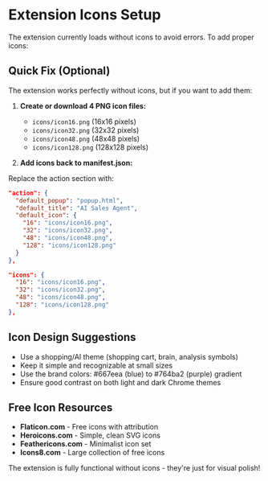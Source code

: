 # Extension Icons Setup

The extension currently loads without icons to avoid errors. To add proper icons:

## Quick Fix (Optional)

The extension works perfectly without icons, but if you want to add them:

1. **Create or download 4 PNG icon files:**
   - `icons/icon16.png` (16x16 pixels)
   - `icons/icon32.png` (32x32 pixels) 
   - `icons/icon48.png` (48x48 pixels)
   - `icons/icon128.png` (128x128 pixels)

2. **Add icons back to manifest.json:**

Replace the action section with:
```json
"action": {
  "default_popup": "popup.html",
  "default_title": "AI Sales Agent",
  "default_icon": {
    "16": "icons/icon16.png",
    "32": "icons/icon32.png", 
    "48": "icons/icon48.png",
    "128": "icons/icon128.png"
  }
},

"icons": {
  "16": "icons/icon16.png",
  "32": "icons/icon32.png",
  "48": "icons/icon48.png", 
  "128": "icons/icon128.png"
},
```

## Icon Design Suggestions

- Use a shopping/AI theme (shopping cart, brain, analysis symbols)
- Keep it simple and recognizable at small sizes
- Use the brand colors: #667eea (blue) to #764ba2 (purple) gradient
- Ensure good contrast on both light and dark Chrome themes

## Free Icon Resources

- **Flaticon.com** - Free icons with attribution
- **Heroicons.com** - Simple, clean SVG icons
- **Feathericons.com** - Minimalist icon set
- **Icons8.com** - Large collection of free icons

The extension is fully functional without icons - they're just for visual polish! 